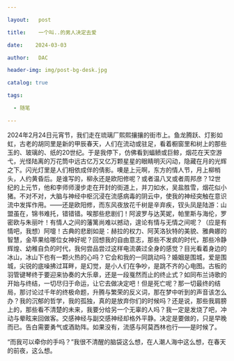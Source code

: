 ```yaml
---

layout:   post

title:    一个叫..的男人决定去爱

date:    2024-03-03

author:   DAC

header-img: img/post-bg-desk.jpg

catalog: true

tags:

  - 随笔

---
```


2024年2月24日元宵节，我们走在琉璃厂熙熙攘攘的街市上。鱼龙腾跃、灯影如虹，古老的胡同里是新的甲辰春天，人们在流动或驻足，看着橱窗里和树上的那些玉的、玻璃的、纸的20世纪。于是我停下，仿佛看到蝠鲼或巨鲸，烟花在天空游弋，光怪陆离的万花筒中远古亿万又亿万颗星星的眼睛明灭闪动，隐藏在月的光辉之下。闪光灯里是人们相依成伴的倩影。噢是上元啊，东方的情人节，月上柳梢头，人约黄昏后。是谁写的，柳永还是欧阳修呢？或者温八叉或者周邦彦？12世纪的上元节，他和李师师漫步走在开封的街道上，并刀如水，吴盐胜雪，烟花似小猪。不对不对，大脑与神经中枢沉浸在流感病毒的阴云中，使我的神经突触在意识流中发挥作用。——还是欧阳修，而东风夜放花千树是辛弃疾，钗头凤是陆游：山盟虽在，锦书难托，错错错。唉那些悲剧们！阿波罗与达芙妮，帕里斯与海伦，罗密欧与朱丽叶！有情人之间的藩篱尚难以撼动，遑论有情与无情之间呢？（应是有情吧，我想）阿嚏！古典的悲剧如是：赫拉的权力、阿芙洛狄特的美貌、雅典娜的智慧，金苹果给哪位女神好呢？回想我的自由意志，那些不发疯的时代，那些冷静辉煌、幼稚自负的时代，我何尝品尝过这样电流袭过全身的感觉？目光看着身边的冰山，冰山下也有一颗火热的心吗？它会和我的一同跳动吗？婚姻是围城，爱是围城，尖锐的底噪拂过耳畔，是幻觉，是小人们在争吵，是跳不齐的心电图。古板的羽管键琴终于要迎来协奏的大乐章，还是一段戛然而止的终止式？如同布兰诗歌的开始与终结，一切尽归于命运，让它去做决定吧！但是死亡呢？那一切最终的结局，那讨论过千年的终极命题，升腾与繁荣的反义词，那在梦中听到的声音该怎么办？我的沉郁的哲学，我的孤独，真的是放弃你们的时候吗？还是说，那些我肩膀上的，那些看不清楚的未来，我要分给另一个无辜的人吗？我一定是发烧了吧，冲动与晕眩来回做客。交感神经与副交感神经却格外平静。决定是要做的，只是早晚而已。告白需要勇气或酒助阵。如果没有，流感与阿莫西林也行——是时候了。

“而我可以牵你的手吗？”我很不清醒的脑袋这么想，在人潮人海中这么想，在春天的前夜，这么想。
